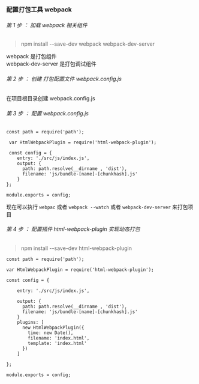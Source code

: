 
### 配置打包工具 webpack
###### 第 1 步 ： 加载 webpack 相关组件
> npm install --save-dev webpack webpack-dev-server

 webpack 是打包组件  
 webpack-dev-server 是打包调试组件
 
###### 第 2 步 ： 创建 打包配置文件 webpack.config.js
在项目根目录创建 webpack.config.js
###### 第 3 步 ： 配置 webpack.config.js
```
const path = require('path');

 var HtmlWebpackPlugin = require('html-webpack-plugin');

 const config = {
    entry: './src/js/index.js',
    output: {
      path: path.resolve(__dirname , 'dist'),
      filename: 'js/bundle-[name]-[chunkhash].js'
    }
};

module.exports = config;

```
现在可以执行 `webpac` 或者 `webpack --watch` 或者 `webpack-dev-server` 来打包项目

###### 第 4 步 ： 配置插件 html-webpack-plugin 实现动态打包
> npm install --save-dev html-webpack-plugin

```
const path = require('path');

var HtmlWebpackPlugin = require('html-webpack-plugin');

const config = {

    entry: './src/js/index.js',

    output: {
      path: path.resolve(__dirname , 'dist'),
      filename: 'js/bundle-[name]-[chunkhash].js'
    }
    plugins: [
      new HtmlWebpackPlugin({
        time: new Date(),
        filename: 'index.html',
        template: 'index.html'
      })
    ]

};

module.exports = config;
```
